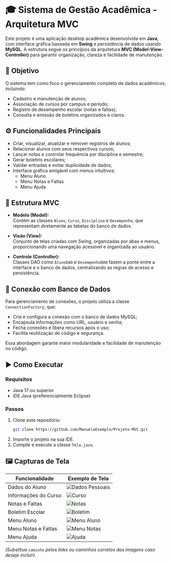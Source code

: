 
# 🎓 Sistema de Gestão Acadêmica - Arquitetura MVC

Este projeto é uma aplicação desktop acadêmica desenvolvida em **Java**, com interface gráfica baseada em **Swing** e persistência de dados usando **MySQL**. A estrutura segue os princípios da arquitetura **MVC (Model-View-Controller)** para garantir organização, clareza e facilidade de manutenção.

## 📌 Objetivo

O sistema tem como foco o gerenciamento completo de dados acadêmicos, incluindo:
- Cadastro e manutenção de alunos;
- Associação de cursos por campus e período;
- Registro de desempenho escolar (notas e faltas);
- Consulta e emissão de boletins organizados e claros.

## ⚙️ Funcionalidades Principais

- Criar, visualizar, atualizar e remover registros de alunos;
- Relacionar alunos com seus respectivos cursos;
- Lançar notas e controlar frequência por disciplina e semestre;
- Gerar boletins escolares;
- Validar entradas e evitar duplicidade de dados;
- Interface gráfica amigável com menus intuitivos:
  - Menu Aluno
  - Menu Notas e Faltas
  - Menu Ajuda

## 🧱 Estrutura MVC

- **Modelo (Model):**  
  Contém as classes `Aluno`, `Curso`, `Disciplina` e `Desempenho`, que representam diretamente as tabelas do banco de dados.

- **Visão (View):**  
  Conjunto de telas criadas com Swing, organizadas por abas e menus, proporcionando uma navegação acessível e organizada ao usuário.

- **Controle (Controller):**  
  Classes DAO como `AlunoDAO` e `DesempenhoDAO` fazem a ponte entre a interface e o banco de dados, centralizando as regras de acesso e persistência.

## 🔌 Conexão com Banco de Dados

Para gerenciamento de conexões, o projeto utiliza a classe `ConnectionFactory`, que:

- Cria e configura a conexão com o banco de dados MySQL;
- Encapsula informações como URL, usuário e senha;
- Fecha conexões e libera recursos após o uso;
- Facilita reutilização de código e segurança.

Essa abordagem garante maior modularidade e facilidade de manutenção no código.

## ▶️ Como Executar

### Requisitos

- Java 17 ou superior
- IDE Java (preferencialmente Eclipse)

### Passos

1. Clone este repositório:
   ```bash
   git clone https://github.com/ManuelaExemplo/Projeto-MVC.git
   ```
2. Importe o projeto na sua IDE.
3. Compile e execute a classe `Tela.java`.

## 🖼️ Capturas de Tela

| Funcionalidade        | Exemplo de Tela             |
|-----------------------|-----------------------------|
| Dados do Aluno        | ![Dados Pessoais](caminho)  |
| Informações do Curso  | ![Curso](caminho)           |
| Notas e Faltas        | ![Notas](caminho)           |
| Boletim Escolar       | ![Boletim](caminho)         |
| Menu Aluno            | ![Menu Aluno](caminho)      |
| Menu Notas e Faltas   | ![Menu Notas](caminho)      |
| Menu Ajuda            | ![Ajuda](caminho)           |

*(Substitua `caminho` pelos links ou caminhos corretos das imagens caso deseje incluir)*
